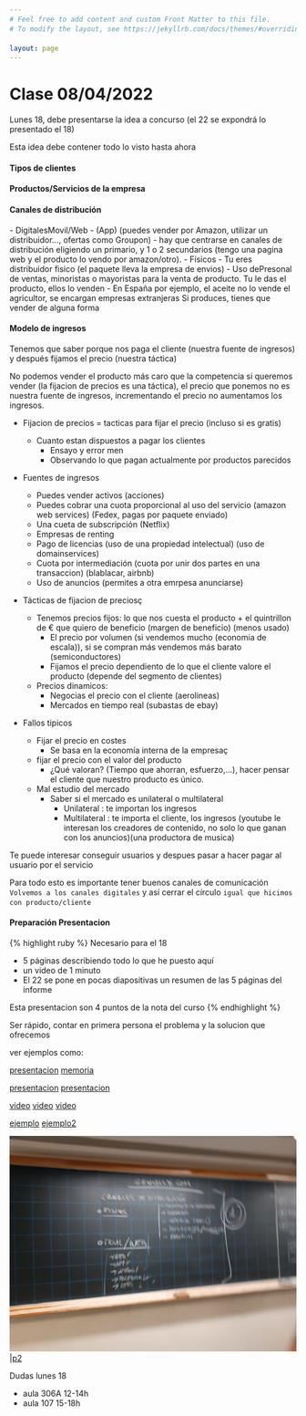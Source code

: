 ```yaml
---
# Feel free to add content and custom Front Matter to this file.
# To modify the layout, see https://jekyllrb.com/docs/themes/#overriding-theme-defaults

layout: page
---
```

<h1>Clase 08/04/2022</h1>
Lunes 18, debe presentarse la idea a concurso (el 22 se expondrá lo presentado el 18)

Esta idea debe contener todo lo visto hasta ahora
<h4>Tipos de clientes</h4>
<h4>Productos/Servicios de la empresa</h4>
<h4>Canales de distribución</h4>
- DigitalesMovil/Web 
  - (App) (puedes vender por Amazon, utilizar un distribuidor..., ofertas como Groupon)
  - hay que centrarse en canales de distribución eligiendo un primario, y 1 o 2 secundarios (tengo una pagina web y el producto lo vendo por amazon/otro).
- Físicos
  - Tu eres distribuidor fisico (el paquete lleva la empresa de envios)
  - Uso dePresonal de ventas, minoristas o mayoristas para la venta de producto. Tu le das el producto, ellos lo venden
    - En España por ejemplo, el aceite no lo vende el agricultor, se encargan empresas extranjeras
Si produces, tienes que vender de alguna forma
<h4>Modelo de ingresos</h4>
Tenemos que saber porque nos paga el cliente (nuestra fuente de ingresos) y después fijamos el precio (nuestra táctica)

No podemos vender el producto más caro que la competencia si queremos vender (la fijacion de precios es una táctica), el precio que ponemos no es nuestra fuente de ingresos, incrementando el precio no aumentamos los ingresos.

- Fijacion de precios = tacticas para fijar el precio (incluso si es gratis)
  - Cuanto estan dispuestos a pagar los clientes
    - Ensayo y error men 
    - Observando lo que pagan actualmente por productos parecidos
- Fuentes de ingresos
  - Puedes vender activos (acciones)
  - Puedes cobrar una cuota proporcional al uso del servicio (amazon web services) (Fedex, pagas por paquete enviado)
  - Una cueta de subscripción (Netflix)
  - Empresas de renting
  - Pago de licencias (uso de una propiedad intelectual) (uso de domainservices)
  - Cuota por intermediación (cuota por unir dos partes en una transaccion) (blablacar, airbnb)
  - Uso de anuncios (permites a otra emrpesa anunciarse)

- Tácticas de fijacion de preciosç
  - Tenemos precios fijos: lo que nos cuesta el producto + el quintrillon de € que quiero de beneficio (margen de beneficio) (menos usado)
    - El precio por volumen (si vendemos mucho (economia de escala)), si se compran más vendemos más barato (semiconductores)
    - Fijamos el precio dependiento de lo que el cliente valore el producto (depende del segmento de clientes)
  - Precios dinamicos:
    - Negocias el precio con el cliente (aerolineas)
    - Mercados en tiempo real (subastas de ebay)

- Fallos tipicos
  - Fijar el precio en costes
    - Se basa en la economía interna de la empresaç
  - fijar el precio con el valor del producto
    - ¿Qué valoran? (Tiempo que ahorran, esfuerzo,...), hacer pensar el cliente que nuestro producto es único.
  - Mal estudio del mercado
    - Saber si el mercado es unilateral o multilateral
      - Unilateral : te importan los ingresos
      - Multilateral : te importa el cliente, los ingresos (youtube le interesan los creadores de contenido, no solo lo que ganan con los anuncios)(una productora de musica)

Te puede interesar conseguir usuarios y despues pasar a hacer pagar al usuario por el servicio

Para todo esto es importante tener buenos canales de comunicación `Volvemos a los canales digitales` y así cerrar el círculo `igual que hicimos con producto/cliente`

<h4>Preparación Presentacion</h4>

{% highlight ruby %}
Necesario para el 18
- 5 páginas describiendo todo lo que he puesto aquí
- un video de 1 minuto
- El 22 se pone en pocas diapositivas un resumen de las 5 páginas del informe

Esta presentacion son 4 puntos de la nota del curso
{% endhighlight %}

Ser rápido, contar en primera persona el problema y la solucion que ofrecemos

ver ejemplos como:

[presentacion](https://www.youtube.com/watch?v=8SkhN8z3Ves)
[memoria](https://startupxplore.com/es/inversores/invertir-startups/flit2go?utm_source=mandrill&utm_medium=email&utm_campaign=syndicate_flit2go&verifySuccess=true#info)


[presentacion](https://www.youtube.com/watch?v=iJqnXto2ieA)
[presentacion](https://youtu.be/MVwcQaE-oTk)


[video](https://www.youtube.com/playlist?list=PLeHq72qNGa5dYqJJkIS4XKsI4G5jCg2Zm)
[video](https://twitter.com/i/status/1399984176082960386)
[video](https://twitter.com/i/status/1399265398802034696)


[ejemplo](./assets/Presentacion.pdf)
[ejemplo2](./assets/Presentacion2.pdf)


![pq](./assets/P1.jpeg)
|[p2](./assets/P2.jpeg)

Dudas lunes 18
- aula 306A 12-14h
- aula 107 15-18h




